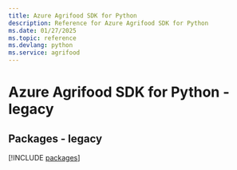 ```yaml
---
title: Azure Agrifood SDK for Python
description: Reference for Azure Agrifood SDK for Python
ms.date: 01/27/2025
ms.topic: reference
ms.devlang: python
ms.service: agrifood
---
```

# Azure Agrifood SDK for Python - legacy
## Packages - legacy
[!INCLUDE [packages](agrifood-index.md)]